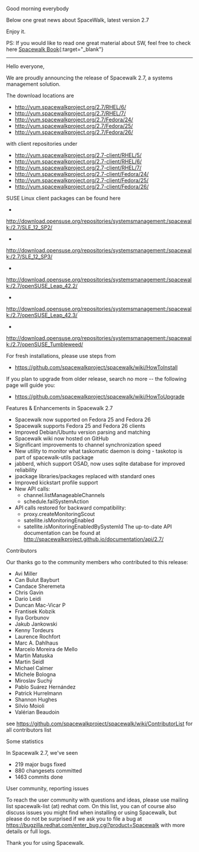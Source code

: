 Good morning everybody

Below one great news about SpaceWalk, latest version 2.7

Enjoy it.

PS: If you would like to read one great material about SW, feel free to check here [Spacewalk Book](https://www.amazon.com/Spacewalk-Satellite-Project-solution-management-ebook/dp/B071DDQ4W2/ref=sr_1_1?s=books&ie=UTF8&qid=1492602720&sr=1-1&keywords=spacewalk+satellite){:target="_blank"}

----

Hello everyone,

We are proudly announcing the release of Spacewalk 2.7, a systems
management solution.

The download locations are

   * http://yum.spacewalkproject.org/2.7/RHEL/6/
   * http://yum.spacewalkproject.org/2.7/RHEL/7/
   * http://yum.spacewalkproject.org/2.7/Fedora/24/
   * http://yum.spacewalkproject.org/2.7/Fedora/25/
   * http://yum.spacewalkproject.org/2.7/Fedora/26/

with client repositories under

   * http://yum.spacewalkproject.org/2.7-client/RHEL/5/
   * http://yum.spacewalkproject.org/2.7-client/RHEL/6/
   * http://yum.spacewalkproject.org/2.7-client/RHEL/7/
   * http://yum.spacewalkproject.org/2.7-client/Fedora/24/
   * http://yum.spacewalkproject.org/2.7-client/Fedora/25/
   * http://yum.spacewalkproject.org/2.7-client/Fedora/26/

SUSE Linux client packages can be found here

   *
http://download.opensuse.org/repositories/systemsmanagement:/spacewalk:/2.7/SLE_12_SP2/

   *
http://download.opensuse.org/repositories/systemsmanagement:/spacewalk:/2.7/SLE_12_SP3/

   *
http://download.opensuse.org/repositories/systemsmanagement:/spacewalk:/2.7/openSUSE_Leap_42.2/

   *
http://download.opensuse.org/repositories/systemsmanagement:/spacewalk:/2.7/openSUSE_Leap_42.3/

   *
http://download.opensuse.org/repositories/systemsmanagement:/spacewalk:/2.7/openSUSE_Tumbleweed/



For fresh installations, please use steps from

   * https://github.com/spacewalkproject/spacewalk/wiki/HowToInstall

If you plan to upgrade from older release, search no more -- the
following page will guide you:

   * https://github.com/spacewalkproject/spacewalk/wiki/HowToUpgrade


Features & Enhancements in Spacewalk 2.7

   * Spacewalk now supported on Fedora 25 and Fedora 26
   * Spacewalk supports Fedora 25 and Fedora 26 clients
   * Improved Debian/Ubuntu version parsing and matching
   * Spacewalk wiki now hosted on GitHub
   * Significant improvements to channel synchronization speed
   * New utility to monitor what taskomatic daemon is doing - taskotop
is part of spacewalk-utils package
   * jabberd, which support OSAD, now uses sqlite database for improved
reliability
   * jpackage libraries/packages replaced with standard ones
   * Improved kickstart profile support
   * New API calls:
     * channel.listManageableChannels
     * schedule.failSystemAction
   * API calls restored for backward compatibility:
     * proxy.createMonitoringScout
     * satellite.isMonitoringEnabled
     * satellite.isMonitoringEnabledBySystemId
The up-to-date API documentation can be found at
http://spacewalkproject.github.io/documentation/api/2.7/

Contributors

Our thanks go to the community members who contributed to this release:

   * Avi Miller
   * Can Bulut Bayburt
   * Candace Sheremeta
   * Chris Gavin
   * Dario Leidi
   * Duncan Mac-Vicar P
   * Frantisek Kobzik
   * Ilya Gorbunov
   * Jakub Jankowski
   * Kenny Tordeurs
   * Laurence Rochfort
   * Marc A. Dahlhaus
   * Marcelo Moreira de Mello
   * Martin Matuska
   * Martin Seidl
   * Michael Calmer
   * Michele Bologna
   * Miroslav Suchý
   * Pablo Suárez Hernández
   * Patrick Hurrelmann
   * Shannon Hughes
   * Silvio Moioli
   * Valérian Beaudoin

see https://github.com/spacewalkproject/spacewalk/wiki/ContributorList
for all contributors list


Some statistics

In Spacewalk 2.7, we've seen

   * 219 major bugs fixed
   * 880 changesets committed
   * 1463 commits done


User community, reporting issues

To reach the user community with questions and ideas, please use mailing
list spacewalk-list (at) redhat com. On this list, you can of course also
discuss issues you might find when installing or using Spacewalk, but
please do not be surprised if we ask you to file a bug at
https://bugzilla.redhat.com/enter_bug.cgi?product=Spacewalk with more
details or full logs.

Thank you for using Spacewalk.
